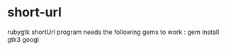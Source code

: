 short-url
=========

rubygtk shortUrl program
needs the following gems to work :
    gem install gtk3 googl
